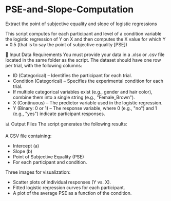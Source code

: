 # PSE-and-Slope-Computation
Extract the point of subjective equality and slope of logistic regressions

This script computes for each participant and level of a condition variable the logistic regression of Y on X
and then computes the X value for which Y = 0.5 (that is to say the point of subjective equality [PSE])

📂 Input Data Requirements
You must provide your data in a .xlsx or .csv file located in the same folder as the script. The dataset should have one row per trial, with the following columns:
- ID (Categorical) – Identifies the participant for each trial.
- Condition (Categorical) – Specifies the experimental condition for each trial.
- If multiple categorical variables exist (e.g., gender and hair color), combine them into a single string (e.g., "Female_Brown").
- X (Continuous) – The predictor variable used in the logistic regression.
- Y (Binary: 0 or 1) – The response variable, where 0 (e.g., "no") and 1 (e.g., "yes") indicate participant responses.

📊 Output Files
The script generates the following results:

A CSV file containing:
- Intercept (a)
- Slope (b)
- Point of Subjective Equality (PSE)
- For each participant and condition.

Three images for visualization:
- Scatter plots of individual responses (Y vs. X).
- Fitted logistic regression curves for each participant.
- A plot of the average PSE as a function of the condition.
